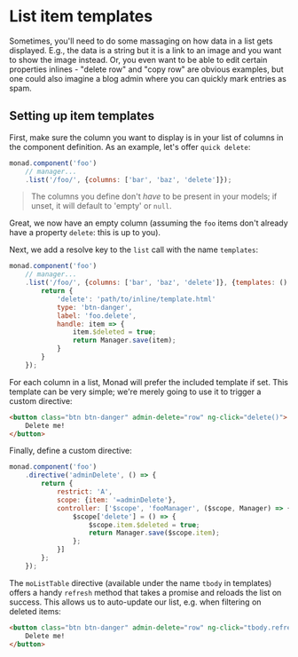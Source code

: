 # List item templates
Sometimes, you'll need to do some massaging on how data in a list gets
displayed. E.g., the data is a string but it is a link to an image and you want
to show the image instead. Or, you even want to be able to edit certain
properties inlines - "delete row" and "copy row" are obvious examples, but one
could also imagine a blog admin where you can quickly mark entries as spam.

## Setting up item templates
First, make sure the column you want to display is in your list of columns in
the component definition. As an example, let's offer `quick delete`:

```javascript
monad.component('foo')
    // manager...
    .list('/foo/', {columns: ['bar', 'baz', 'delete']});
```

> The columns you define don't _have_ to be present in your models; if unset,
> it will default to 'empty' or `null`.

Great, we now have an empty column (assuming the `foo` items don't already
have a property `delete`: this is up to you).

Next, we add a resolve key to the `list` call with the name `templates`:

```javascript
monad.component('foo')
    // manager...
    .list('/foo/', {columns: ['bar', 'baz', 'delete']}, {templates: () => {
        return {
            'delete': 'path/to/inline/template.html'
            type: 'btn-danger',
            label: 'foo.delete',
            handle: item => {
                item.$deleted = true;
                return Manager.save(item);
            }
        }
    });
```

For each column in a list, Monad will prefer the included template if set.
This template can be very simple; we're merely going to use it to trigger a
custom directive:

```html
<button class="btn btn-danger" admin-delete="row" ng-click="delete()">
    Delete me!
</button>
```

Finally, define a custom directive:

```javascript
monad.component('foo')
    .directive('adminDelete', () => {
        return {
            restrict: 'A',
            scope: {item: '=adminDelete'},
            controller: ['$scope', 'fooManager', ($scope, Manager) => {
                $scope['delete'] = () => {
                    $scope.item.$deleted = true;
                    return Manager.save($scope.item);
                };
            }]
        };
    });
```

The `moListTable` directive (available under the name `tbody` in templates)
offers a handy `refresh` method that takes a promise and reloads the list on
success. This allows us to auto-update our list, e.g. when filtering on deleted
items:

```html
<button class="btn btn-danger" admin-delete="row" ng-click="tbody.refresh(delete())">
    Delete me!
</button>
```

